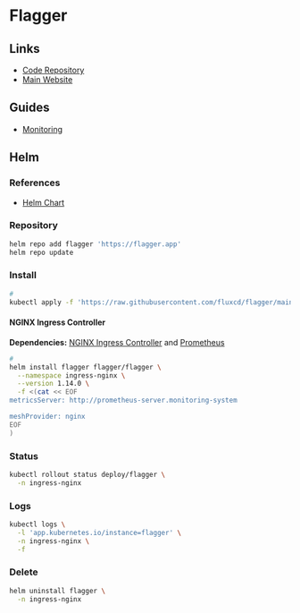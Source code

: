 # Flagger

<!--
https://www.udemy.com/course/canary-deployments-to-kubernetes-using-istio-and-friends/
https://github.com/chiku11/flagger-canary-manual
-->

## Links

- [Code Repository](https://github.com/fluxcd/flagger)
- [Main Website](https://flagger.app/)

## Guides

- [Monitoring](https://docs.flagger.app/usage/monitoring)

## Helm

### References

- [Helm Chart](https://github.com/fluxcd/flagger/tree/main/charts/flagger)

### Repository

```sh
helm repo add flagger 'https://flagger.app'
helm repo update
```

### Install

```sh
#
kubectl apply -f 'https://raw.githubusercontent.com/fluxcd/flagger/main/artifacts/flagger/crd.yaml'
```

#### NGINX Ingress Controller

**Dependencies:** [NGINX Ingress Controller](/kubernetes/ingress-controllers/ingress-nginx/README.md#helm) and [Prometheus](/prometheus/README.md#helm)

```sh
#
helm install flagger flagger/flagger \
  --namespace ingress-nginx \
  --version 1.14.0 \
  -f <(cat << EOF
metricsServer: http://prometheus-server.monitoring-system

meshProvider: nginx
EOF
)
```

### Status

```sh
kubectl rollout status deploy/flagger \
  -n ingress-nginx
```

### Logs

```sh
kubectl logs \
  -l 'app.kubernetes.io/instance=flagger' \
  -n ingress-nginx \
  -f
```

### Delete

```sh
helm uninstall flagger \
  -n ingress-nginx
```
